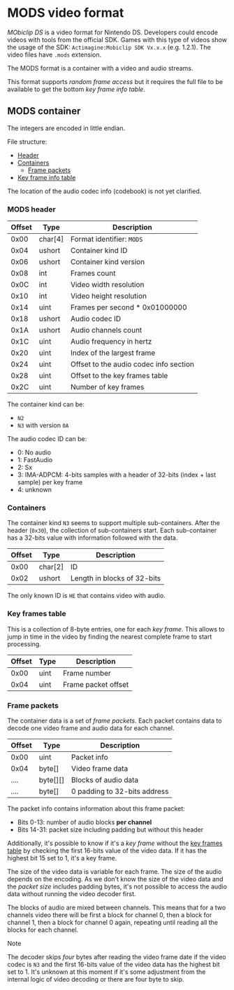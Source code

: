 # MODS video format

_MObiclip DS_ is a video format for Nintendo DS. Developers could encode videos
with tools from the official SDK. Games with this type of videos show the usage
of the SDK: `Actimagine:Mobiclip SDK Vx.x.x` (e.g. 1.2.1). The video files have
`.mods` extension.

The MODS format is a container with a video and audio streams.

This format supports _random frame access_ but it requires the full file to be
available to get the bottom _key frame info table_.

## MODS container

The integers are encoded in little endian.

File structure:

- [Header](#mods-header)
- [Containers](#containers)
  - [Frame packets](#frame-packets)
- [Key frame info table](#key-frames-table)

The location of the audio codec info (codebook) is not yet clarified.

### MODS header

| Offset | Type    | Description                                     |
| ------ | ------- | ----------------------------------------------- |
| 0x00   | char[4] | Format identifier: `MODS`                       |
| 0x04   | ushort  | Container kind ID                               |
| 0x06   | ushort  | Container kind version                          |
| 0x08   | int     | Frames count                                    |
| 0x0C   | int     | Video width resolution                          |
| 0x10   | int     | Video height resolution                         |
| 0x14   | uint    | Frames per second * 0x01000000                  |
| 0x18   | ushort  | Audio codec ID                                  |
| 0x1A   | ushort  | Audio channels count                            |
| 0x1C   | uint    | Audio frequency in hertz                        |
| 0x20   | uint    | Index of the largest frame                      |
| 0x24   | uint    | Offset to the audio codec info section          |
| 0x28   | uint    | Offset to the key frames table                  |
| 0x2C   | uint    | Number of key frames                            |

The container kind can be:

- `N2`
- `N3` with version `0A`

The audio codec ID can be:

- 0: No audio
- 1: FastAudio
- 2: Sx
- 3: IMA-ADPCM: 4-bits samples with a header of 32-bits (index + last sample)
  per key frame
- 4: unknown

### Containers

The container kind `N3` seems to support multiple sub-containers. After the
header (`0x30`), the collection of sub-containers start. Each sub-container has
a 32-bits value with information followed with the data.

| Offset | Type    | Description                 |
| ------ | ------- | --------------------------- |
| 0x00   | char[2] | ID                          |
| 0x02   | ushort  | Length in blocks of 32-bits |

The only known ID is `HE` that contains video with audio.

### Key frames table

This is a collection of 8-byte entries, one for each _key frame_. This allows to
jump in time in the video by finding the nearest complete frame to start
processing.

| Offset | Type | Description         |
| ------ | ---- | ------------------- |
| 0x00   | uint | Frame number        |
| 0x04   | uint | Frame packet offset |

### Frame packets

The container data is a set of _frame packets_. Each packet contains data to
decode one video frame and audio data for each channel.

| Offset | Type     | Description                  |
| ------ | -------- | ---------------------------- |
| 0x00   | uint     | Packet info                  |
| 0x04   | byte[]   | Video frame data             |
| ....   | byte[][] | Blocks of audio data         |
| ....   | byte[]   | 0 padding to 32-bits address |

The packet info contains information about this frame packet:

- Bits 0-13: number of audio blocks **per channel**
- Bits 14-31: packet size including padding but without this header

Additionally, it's possible to know if it's a _key frame_ without the
[key frames table](#key-frames-table) by checking the first 16-bits value of the
video data. If it has the highest bit 15 set to 1, it's a key frame.

The size of the video data is variable for each frame. The size of the audio
depends on the encoding. As we don't know the size of the video data and the
_packet size_ includes padding bytes, it's not possible to access the audio data
without running the video decoder first.

The blocks of audio are mixed between channels. This means that for a two
channels video there will be first a block for channel 0, then a block for
channel 1, then a block for channel 0 again, repeating until reading all the
blocks for each channel.

> [!NOTE]  
> The decoder skips _four_ bytes after reading the video frame date if the video
> codec is `N3` and the first 16-bits value of the video data has the highest
> bit set to 1. It's unknown at this moment if it's some adjustment from the
> internal logic of video decoding or there are four byte to skip.
